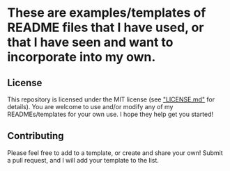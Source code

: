 # These are examples/templates of README files that I have used, or that I have seen and want to incorporate into my own.

## License 
This repository is licensed under the MIT license (see ["LICENSE.md"](/LICENSE.md) for details).  You are welcome to use and/or modify any of my READMEs/templates for your own use.  I hope they help get you started!

## Contributing
Please feel free to add to a template, or create and share your own!  Submit a pull request, and I will add your template to the list.
